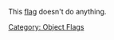 This [flag](:Category:_Object_Flags "wikilink") doesn't do anything.

[Category: Object Flags](Category:_Object_Flags "wikilink")
